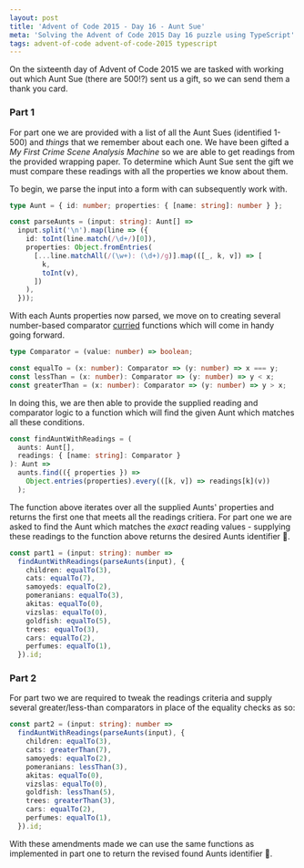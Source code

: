 ```yaml
---
layout: post
title: 'Advent of Code 2015 - Day 16 - Aunt Sue'
meta: 'Solving the Advent of Code 2015 Day 16 puzzle using TypeScript'
tags: advent-of-code advent-of-code-2015 typescript
---
```


On the sixteenth day of Advent of Code 2015 we are tasked with working out which Aunt Sue (there are 500!?) sent us a gift, so we can send them a thank you card.

<!--more-->

### Part 1

For part one we are provided with a list of all the Aunt Sues (identified 1-500) and _things_ that we remember about each one.
We have been gifted a _My First Crime Scene Analysis Machine_ so we are able to get readings from the provided wrapping paper.
To determine which Aunt Sue sent the gift we must compare these readings with all the properties we know about them.

To begin, we parse the input into a form with can subsequently work with.

```typescript
type Aunt = { id: number; properties: { [name: string]: number } };

const parseAunts = (input: string): Aunt[] =>
  input.split('\n').map(line => ({
    id: toInt(line.match(/\d+/)[0]),
    properties: Object.fromEntries(
      [...line.matchAll(/(\w+): (\d+)/g)].map(([_, k, v]) => [
        k,
        toInt(v),
      ])
    ),
  }));
```

With each Aunts properties now parsed, we move on to creating several number-based comparator [curried](https://en.wikipedia.org/wiki/Currying) functions which will come in handy going forward.

```typescript
type Comparator = (value: number) => boolean;

const equalTo = (x: number): Comparator => (y: number) => x === y;
const lessThan = (x: number): Comparator => (y: number) => y < x;
const greaterThan = (x: number): Comparator => (y: number) => y > x;
```

In doing this, we are then able to provide the supplied reading and comparator logic to a function which will find the given Aunt which matches all these conditions.

```typescript
const findAuntWithReadings = (
  aunts: Aunt[],
  readings: { [name: string]: Comparator }
): Aunt =>
  aunts.find(({ properties }) =>
    Object.entries(properties).every(([k, v]) => readings[k](v))
  );
```

The function above iterates over all the supplied Aunts' properties and returns the first one that meets all the readings critiera.
For part one we are asked to find the Aunt which matches the _exact_ reading values - supplying these readings to the function above returns the desired Aunts identifier 🌟.

```typescript
const part1 = (input: string): number =>
  findAuntWithReadings(parseAunts(input), {
    children: equalTo(3),
    cats: equalTo(7),
    samoyeds: equalTo(2),
    pomeranians: equalTo(3),
    akitas: equalTo(0),
    vizslas: equalTo(0),
    goldfish: equalTo(5),
    trees: equalTo(3),
    cars: equalTo(2),
    perfumes: equalTo(1),
  }).id;
```

### Part 2

For part two we are required to tweak the readings criteria and supply several greater/less-than comparators in place of the equality checks as so:

```typescript
const part2 = (input: string): number =>
  findAuntWithReadings(parseAunts(input), {
    children: equalTo(3),
    cats: greaterThan(7),
    samoyeds: equalTo(2),
    pomeranians: lessThan(3),
    akitas: equalTo(0),
    vizslas: equalTo(0),
    goldfish: lessThan(5),
    trees: greaterThan(3),
    cars: equalTo(2),
    perfumes: equalTo(1),
  }).id;
```

With these amendments made we can use the same functions as implemented in part one to return the revised found Aunts identifier 🌟.
